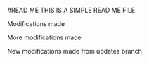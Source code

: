 #READ ME
THIS IS A SIMPLE READ ME FILE

Modifications made

More modifications made

New modifications made from updates branch

